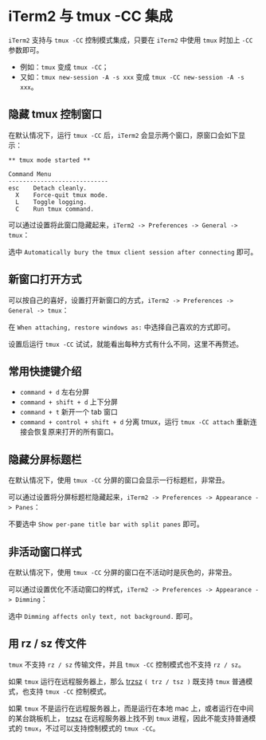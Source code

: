 # iTerm2 与 tmux -CC 集成

`iTerm2` 支持与 `tmux -CC` 控制模式集成，只要在 `iTerm2` 中使用 `tmux` 时加上 `-CC` 参数即可。
* 例如：`tmux` 变成 `tmux -CC`；
* 又如：`tmux new-session -A -s xxx` 变成 `tmux -CC new-session -A -s xxx`。


## 隐藏 tmux 控制窗口
在默认情况下，运行 `tmux -CC` 后，`iTerm2` 会显示两个窗口，原窗口会如下显示：
```
** tmux mode started **

Command Menu
----------------------------
esc    Detach cleanly.
  X    Force-quit tmux mode.
  L    Toggle logging.
  C    Run tmux command.
```
可以通过设置将此窗口隐藏起来，`iTerm2 -> Preferences -> General -> tmux`：

选中 `Automatically bury the tmux client session after connecting` 即可。


## 新窗口打开方式
可以按自己的喜好，设置打开新窗口的方式，`iTerm2 -> Preferences -> General -> tmux`：

在 `When attaching, restore windows as:` 中选择自己喜欢的方式即可。

设置后运行 `tmux -CC` 试试，就能看出每种方式有什么不同，这里不再赘述。


## 常用快捷键介绍
* `command + d` 左右分屏
* `command + shift + d` 上下分屏
* `command + t` 新开一个 tab 窗口
* `command + control + shift + d` 分离 tmux，运行 `tmux -CC attach` 重新连接会恢复原来打开的所有窗口。


## 隐藏分屏标题栏
在默认情况下，使用 `tmux -CC` 分屏的窗口会显示一行标题栏，非常丑。

可以通过设置将分屏标题栏隐藏起来，`iTerm2 -> Preferences -> Appearance -> Panes`：

不要选中 `Show per-pane title bar with split panes` 即可。


## 非活动窗口样式
在默认情况下，使用 `tmux -CC` 分屏的窗口在不活动时是灰色的，非常丑。

可以通过设置优化不活动窗口的样式，`iTerm2 -> Preferences -> Appearance -> Dimming`：

选中 `Dimming affects only text, not background.` 即可。


## 用 rz / sz 传文件
`tmux` 不支持 `rz / sz` 传输文件，并且 `tmux -CC` 控制模式也不支持 `rz / sz`。

如果 `tmux` 运行在远程服务器上，那么  [trzsz](https://github.com/trzsz/trzsz) `( trz / tsz )` 既支持 `tmux` 普通模式，也支持 `tmux -CC` 控制模式。

如果 `tmux` 不是运行在远程服务器上，而是运行在本地 mac 上，或者运行在中间的某台跳板机上， [trzsz](https://github.com/trzsz/trzsz) 在远程服务器上找不到 `tmux` 进程，因此不能支持普通模式的 `tmux`，不过可以支持控制模式的 `tmux -CC`。
